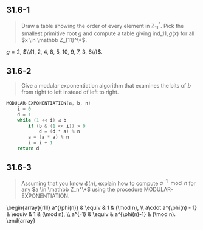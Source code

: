 ## 31.6-1

> Draw a table showing the order of every element in $\mathbb Z_{11}^*$. Pick the smallest primitive root $g$ and compute a table giving $\text{ind}\_{11, g}(x)$ for all $x \in \mathbb Z_{11}^\*$.

$g = 2$, $\\{1, 2, 4, 8, 5, 10, 9, 7, 3, 6\\}$.

## 31.6-2

> Give a modular exponentiation algorithm that examines the bits of $b$ from right to left instead of left to right.

```cpp
MODULAR-EXPONENTIATION(a, b, n)
    i = 0
    d = 1
    while (1 << i) ≤ b
        if (b & (1 << i)) > 0
            d = (d * a) % n
        a = (a * a) % n
        i = i + 1
    return d
```

## 31.6-3

> Assuming that you know $\phi(n)$, explain how to compute $a^{-1} \mod n$ for any $a \in \mathbb Z_n^\*$ using the procedure $\text{MODULAR-EXPONENTIATION}$.

\begin{array}{rlll}
           a^{\phi(n)} & \equiv & 1             & (\mod n), \\\\
a\cdot a^{\phi(n) - 1} & \equiv & 1             & (\mod n), \\\\
                a^{-1} & \equiv & a^{\phi(n)-1} & (\mod n).
\end{array}
